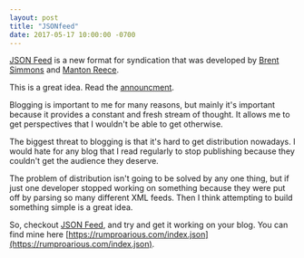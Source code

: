 ```yaml
---
layout: post
title: "JSONfeed"
date: 2017-05-17 10:00:00 -0700
---
```


[JSON Feed](https://jsonfeed.org/version/1) is a new format for syndication that was developed by [Brent Simmons](http://inessential.com/) and [Manton Reece](http://manton.org/).

This is a great idea. Read the [announcment](https://jsonfeed.org/2017/05/17/announcing_json_feed).

<!--more-->

Blogging is important to me for many reasons, but mainly it's important because it provides a constant and fresh stream of thought. It allows me to get perspectives that I wouldn't be able to get otherwise.

The biggest threat to blogging is that it's hard to get distribution nowadays. I would hate for any blog that I read regularly to stop publishing because they couldn't get the audience they deserve.

The problem of distribution isn't going to be solved by any one thing, but if just one developer stopped working on something because they were put off by parsing so many different XML feeds. Then I think attempting to build something simple is a great idea.

So, checkout [JSON Feed](https://jsonfeed.org/version/1), and try and get it working on your blog. You can find mine here [https://rumproarious.com/index.json](https://rumproarious.com/index.json).